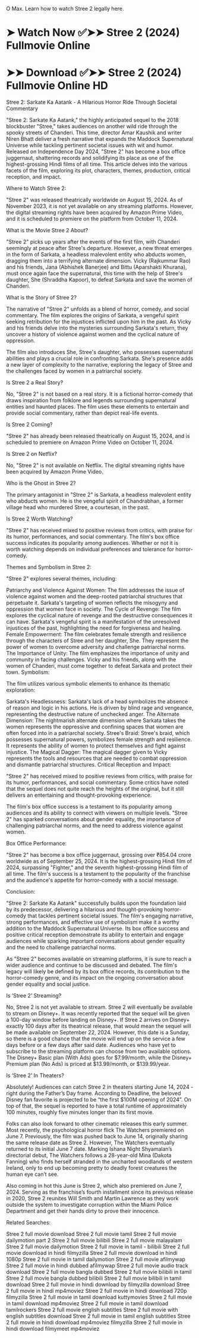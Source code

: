 
O Max. Learn how to watch Stree 2 legally here.

<h1>➤ Watch Now ✅➤➤ Stree 2 (2024) Fullmovie Online</h1>
<h1>➤➤ Download ✅➤➤ Stree 2 (2024) Fullmovie Online HD</h1>

Stree 2: Sarkate Ka Aatank - A Hilarious Horror Ride Through Societal Commentary

"Stree 2: Sarkate Ka Aatank," the highly anticipated sequel to the 2018 blockbuster "Stree," takes audiences on another wild ride through the spooky streets of Chanderi. This time, director Amar Kaushik and writer Niren Bhatt deliver a fresh narrative that expands the Maddock Supernatural Universe while tackling pertinent societal issues with wit and humor. Released on Independence Day 2024, "Stree 2" has become a box office juggernaut, shattering records and solidifying its place as one of the highest-grossing Hindi films of all time. This article delves into the various facets of the film, exploring its plot, characters, themes, production, critical reception, and impact.

Where to Watch Stree 2:

"Stree 2" was released theatrically worldwide on August 15, 2024. As of November 2023, it is not yet available on any streaming platforms. However, the digital streaming rights have been acquired by Amazon Prime Video, and it is scheduled to premiere on the platform from October 11, 2024.

What is the Movie Stree 2 About?

"Stree 2" picks up years after the events of the first film, with Chanderi seemingly at peace after Stree's departure. However, a new threat emerges in the form of Sarkata, a headless malevolent entity who abducts women, dragging them into a terrifying alternate dimension. Vicky (Rajkummar Rao) and his friends, Jana (Abhishek Banerjee) and Bittu (Aparshakti Khurana), must once again face the supernatural, this time with the help of Stree's daughter, She (Shraddha Kapoor), to defeat Sarkata and save the women of Chanderi.

What is the Story of Stree 2?

The narrative of "Stree 2" unfolds as a blend of horror, comedy, and social commentary. The film explores the origins of Sarkata, a vengeful spirit seeking retribution for the injustices inflicted upon him in the past. As Vicky and his friends delve into the mysteries surrounding Sarkata's return, they uncover a history of violence against women and the cyclical nature of oppression.

The film also introduces She, Stree's daughter, who possesses supernatural abilities and plays a crucial role in confronting Sarkata. She's presence adds a new layer of complexity to the narrative, exploring the legacy of Stree and the challenges faced by women in a patriarchal society.

Is Stree 2 a Real Story?

No, "Stree 2" is not based on a real story. It is a fictional horror-comedy that draws inspiration from folklore and legends surrounding supernatural entities and haunted places. The film uses these elements to entertain and provide social commentary, rather than depict real-life events.

Is Stree 2 Coming?

"Stree 2" has already been released theatrically on August 15, 2024, and is scheduled to premiere on Amazon Prime Video on October 11, 2024.

Is Stree 2 on Netflix?

No, "Stree 2" is not available on Netflix. The digital streaming rights have been acquired by Amazon Prime Video.

Who is the Ghost in Stree 2?

The primary antagonist in "Stree 2" is Sarkata, a headless malevolent entity who abducts women. He is the vengeful spirit of Chandrabhan, a former village head who murdered Stree, a courtesan, in the past.

Is Stree 2 Worth Watching?

"Stree 2" has received mixed to positive reviews from critics, with praise for its humor, performances, and social commentary. The film's box office success indicates its popularity among audiences. Whether or not it is worth watching depends on individual preferences and tolerance for horror-comedy.

Themes and Symbolism in Stree 2:

"Stree 2" explores several themes, including:

Patriarchy and Violence Against Women: The film addresses the issue of violence against women and the deep-rooted patriarchal structures that perpetuate it. Sarkata's targeting of women reflects the misogyny and oppression that women face in society. The Cycle of Revenge: The film explores the cyclical nature of revenge and the destructive consequences it can have. Sarkata's vengeful spirit is a manifestation of the unresolved injustices of the past, highlighting the need for forgiveness and healing. Female Empowerment: The film celebrates female strength and resilience through the characters of Stree and her daughter, She. They represent the power of women to overcome adversity and challenge patriarchal norms. The Importance of Unity: The film emphasizes the importance of unity and community in facing challenges. Vicky and his friends, along with the women of Chanderi, must come together to defeat Sarkata and protect their town. Symbolism:

The film utilizes various symbolic elements to enhance its thematic exploration:

Sarkata's Headlessness: Sarkata's lack of a head symbolizes the absence of reason and logic in his actions. He is driven by blind rage and vengeance, representing the destructive nature of unchecked anger. The Alternate Dimension: The nightmarish alternate dimension where Sarkata takes the women represents the oppressive and confining spaces that women are often forced into in a patriarchal society. Stree's Braid: Stree's braid, which possesses supernatural powers, symbolizes female strength and resilience. It represents the ability of women to protect themselves and fight against injustice. The Magical Dagger: The magical dagger given to Vicky represents the tools and resources that are needed to combat oppression and dismantle patriarchal structures. Critical Reception and Impact:

"Stree 2" has received mixed to positive reviews from critics, with praise for its humor, performances, and social commentary. Some critics have noted that the sequel does not quite reach the heights of the original, but it still delivers an entertaining and thought-provoking experience.

The film's box office success is a testament to its popularity among audiences and its ability to connect with viewers on multiple levels. "Stree 2" has sparked conversations about gender equality, the importance of challenging patriarchal norms, and the need to address violence against women.

Box Office Performance:

"Stree 2" has become a box office juggernaut, grossing over ₹854.04 crore worldwide as of September 25, 2024. It is the highest-grossing Hindi film of 2024, surpassing "Fighter," and the seventh highest-grossing Hindi film of all time. The film's success is a testament to the popularity of the franchise and the audience's appetite for horror-comedy with a social message.

Conclusion:

"Stree 2: Sarkate Ka Aatank" successfully builds upon the foundation laid by its predecessor, delivering a hilarious and thought-provoking horror-comedy that tackles pertinent societal issues. The film's engaging narrative, strong performances, and effective use of symbolism make it a worthy addition to the Maddock Supernatural Universe. Its box office success and positive critical reception demonstrate its ability to entertain and engage audiences while sparking important conversations about gender equality and the need to challenge patriarchal norms.

As "Stree 2" becomes available on streaming platforms, it is sure to reach a wider audience and continue to be discussed and debated. The film's legacy will likely be defined by its box office records, its contribution to the horror-comedy genre, and its impact on the ongoing conversation about gender equality and social justice.

Is ‘Stree 2’ Streaming?

No, Stree 2 is not yet available to stream. Stree 2 will eventually be available to stream on Disney+. It was recently reported that the sequel will be given a 100-day window before landing on Disney+. If Stree 2 arrives on Disney+ exactly 100 days after its theatrical release, that would mean the sequel will be made available on September 22, 2024. However, this date is a Sunday, so there is a good chance that the movie will end up on the service a few days before or a few days after said date. Audiences who have yet to subscribe to the streaming platform can choose from two available options. The Disney+ Basic plan (With Ads) goes for $7.99/month, while the Disney+ Premium plan (No Ads) is priced at $13.99/month, or $139.99/year.

Is ‘Stree 2’ In Theaters?

Absolutely! Audiences can catch Stree 2 in theaters starting June 14, 2024 - right during the Father’s Day frame. According to Deadline, the beloved Disney fan favorite is projected to be “the first $100M opening of 2024”. On top of that, the sequel is reported to have a total runtime of approximately 100 minutes, roughly five minutes longer than its first movie.

Folks can also look forward to other cinematic releases this early summer. Most recently, the psychological horror flick The Watchers premiered on June 7. Previously, the film was pushed back to June 14, originally sharing the same release date as Stree 2. However, The Watchers eventually returned to its initial June 7 date. Marking Ishana Night Shyamalan’s directorial debut, The Watchers follows a 28-year-old Mina (Dakota Fanning) who finds herself stranded in the uncharted woodlands of western Ireland, only to end up becoming pretty to deadly forest creatures the human eye can’t see.

Also coming in hot this June is Stree 2, which also premiered on June 7, 2024. Serving as the franchise’s fourth installment since its previous release in 2020, Stree 2 reunites Will Smith and Martin Lawrence as they work outside the system to investigate corruption within the Miami Police Department and get their hands dirty to prove their innocence.

Related Searches:

Stree 2 full movie download Stree 2 full movie tamil Stree 2 full movie dailymotion part 2 Stree 2 full movie bilibili Stree 2 full movie malayalam Stree 2 full movie dailymotion Stree 2 full movie in tamil - bilibili Stree 2 full movie download in hindi filmyzilla Stree 2 full movie download in hindi 1080p Stree 2 full movie in tamil dailymotion Stree 2 full movie afilmywap Stree 2 full movie in hindi dubbed afilmywap Stree 2 full movie audio track download Stree 2 full movie bangla dubbed Stree 2 full movie bilibili in tamil Stree 2 full movie bangla dubbed bilibili Stree 2 full movie bilibili in tamil download Stree 2 full movie in hindi download by filmyzilla download Stree 2 full movie in hindi mp4moviez Stree 2 full movie in hindi download 720p filmyzilla Stree 2 full movie in tamil download kuttymovies Stree 2 full movie in tamil download mp4moviez Stree 2 full movie in tamil download tamilrockers Stree 2 full movie english subtitles Stree 2 full movie with english subtitles download Stree 2 full movie in tamil english subtitles Stree 2 full movie in hindi download mp4moviez filmyzilla Stree 2 full movie in hindi download filmymeet mp4moviez
